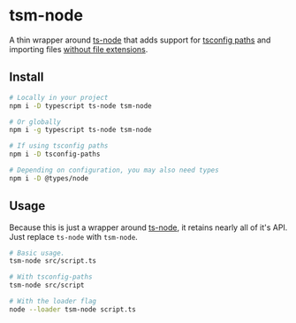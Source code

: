 # tsm-node

A thin wrapper around [ts-node](https://github.com/TypeStrong/ts-node) that adds
support for [tsconfig paths](https://www.typescriptlang.org/docs/handbook/module-resolution.html#path-mapping) and importing files [without file extensions](https://nodejs.org/api/esm.html#mandatory-file-extensions).

## Install

```sh
# Locally in your project
npm i -D typescript ts-node tsm-node

# Or globally
npm i -g typescript ts-node tsm-node

# If using tsconfig paths
npm i -D tsconfig-paths

# Depending on configuration, you may also need types
npm i -D @types/node
```

## Usage

Because this is just a wrapper around
[ts-node](https://www.npmjs.com/package/ts-node), it retains nearly all of it's API. Just replace `ts-node` with
`tsm-node`.

```sh
# Basic usage.
tsm-node src/script.ts

# With tsconfig-paths
tsm-node src/script

# With the loader flag
node --loader tsm-node script.ts
```
